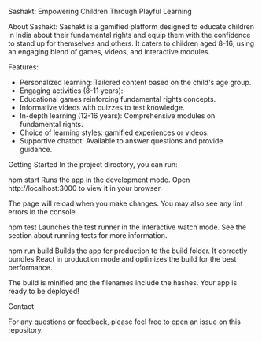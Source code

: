 
Sashakt: Empowering Children Through Playful Learning

About Sashakt:
Sashakt is a gamified platform designed to educate children in India about their fundamental rights and equip them with the confidence to stand up for themselves and others. It caters to children aged 8-16, using an engaging blend of games, videos, and interactive modules.

Features: 
* Personalized learning: Tailored content based on the child's age group.
* Engaging activities (8-11 years):
* Educational games reinforcing fundamental rights concepts.
* Informative videos with quizzes to test knowledge.
* In-depth learning (12-16 years):
    Comprehensive modules on fundamental rights.
* Choice of learning styles: gamified experiences or videos.
* Supportive chatbot: Available to answer questions and provide guidance.

Getting Started
In the project directory, you can run:

npm start
Runs the app in the development mode.
Open http://localhost:3000 to view it in your browser.

The page will reload when you make changes.
You may also see any lint errors in the console.

npm test
Launches the test runner in the interactive watch mode.
See the section about running tests for more information.

npm run build
Builds the app for production to the build folder.
It correctly bundles React in production mode and optimizes the build for the best performance.

The build is minified and the filenames include the hashes.
Your app is ready to be deployed!

Contact

For any questions or feedback, please feel free to open an issue on this repository.
